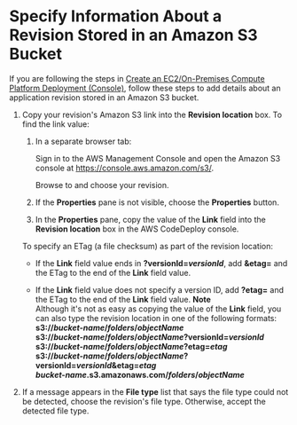 # Specify Information About a Revision Stored in an Amazon S3 Bucket<a name="deployments-create-console-s3"></a>

If you are following the steps in [Create an EC2/On\-Premises Compute Platform Deployment \(Console\)](deployments-create-console.md), follow these steps to add details about an application revision stored in an Amazon S3 bucket\.

1. Copy your revision's Amazon S3 link into the **Revision location** box\. To find the link value:

   1. In a separate browser tab:

      Sign in to the AWS Management Console and open the Amazon S3 console at [https://console\.aws\.amazon\.com/s3/](https://console.aws.amazon.com/s3/)\.

      Browse to and choose your revision\.

   1. If the **Properties** pane is not visible, choose the **Properties** button\.

   1. In the **Properties** pane, copy the value of the **Link** field into the **Revision location** box in the AWS CodeDeploy console\.

   To specify an ETag \(a file checksum\) as part of the revision location:

   + If the **Link** field value ends in **?versionId=*versionId***, add **&etag=** and the ETag to the end of the **Link** field value\.

   + If the **Link** field value does not specify a version ID, add **?etag=** and the ETag to the end of the **Link** field value\.
**Note**  
Although it's not as easy as copying the value of the **Link** field, you can also type the revision location in one of the following formats:  
**s3://*bucket\-name*/*folders*/*objectName***  
**s3://*bucket\-name*/*folders*/*objectName*?versionId=*versionId***  
**s3://*bucket\-name*/*folders*/*objectName*?etag=*etag***  
**s3://*bucket\-name*/*folders*/*objectName*?versionId=*versionId*&etag=*etag***  
***bucket\-name*\.s3\.amazonaws\.com/*folders*/*objectName***

1. If a message appears in the **File type** list that says the file type could not be detected, choose the revision's file type\. Otherwise, accept the detected file type\.
